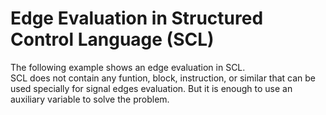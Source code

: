 # Edge Evaluation in Structured Control Language (SCL)

The following example shows an edge evaluation in SCL.  
SCL does not contain any funtion, block, instruction, or similar that can be used specially for signal edges evaluation.  But it is enough to use an auxiliary variable to solve the problem.


